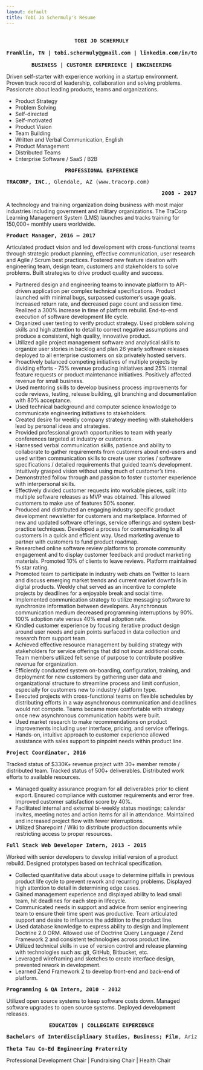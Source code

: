 ```yaml
---
layout: default
title: Tobi Jo Schermuly's Resume
---
```

<pre style="text-align:center;"><b>
TOBI JO SCHERMULY

Franklin, TN | tobi.schermuly@gmail.com | linkedin.com/in/tobijoschermuly

BUSINESS | CUSTOMER EXPERIENCE | ENGINEERING
</b></pre>
Driven self-starter with experience working in a startup environment. Proven track record of leadership, collaboration and solving problems. Passionate about leading products, teams and organizations.

* Product Strategy
* Problem Solving
* Self-directed
* Self-motivated
* Product Vision
* Team Building
* Written and Verbal Communication, English
* Product Management
* Distributed Teams
* Enterprise Software / SaaS / B2B

<pre style="text-align:center;"><b>PROFESSIONAL EXPERIENCE</b></pre>

<pre style="text-align:left;"><b>TRACORP, INC.</b>, Glendale, AZ (www.tracorp.com)</pre><pre style="text-align:right;"><b>2008 - 2017</b></pre>

A technology and training organization doing business with most major industries including government and military organizations. The TraCorp Learning Management System (LMS) launches and tracks training for 150,000+ monthly users worldwide.

<pre><b>Product Manager, 2016 – 2017</b></pre>

Articulated product vision and led development with cross-functional teams through strategic product planning, effective communication, user research and Agile / Scrum best practices. Fostered new feature ideation with engineering team, design team, customers and stakeholders to solve problems. Built strategies to drive product quality and success.

* Partnered design and engineering teams to innovate platform to API-driven application per complex technical specifications. Product launched with minimal bugs, surpassed customer’s usage goals. Increased return rate, and decreased page count and session time. Realized a 300% increase in time of platform rebuild. End-to-end execution of software development life cycle.
* Organized user testing to verify product strategy. Used problem solving skills and high attention to detail to correct negative assumptions and produce a consistent, high quality, innovative product.
* Utilized agile project management software and analytical skills to organize user stories in backlog and plan 26 yearly software releases deployed to all enterprise customers on six privately hosted servers.
* Proactively balanced competing initiatives of multiple projects by dividing efforts - 75% revenue producing initiatives and 25% internal feature requests or product maintenance initiatives. Positively affected revenue for small business.
* Used mentoring skills to develop business process improvements for code reviews, testing, release building, git branching and documentation with 80% acceptance.
* Used technical background and computer science knowledge to communicate engineering initiatives to stakeholders.
* Created desire for weekly company strategy meeting with stakeholders lead by personal ideas and strategies.
* Provided professional growth opportunities to team with yearly conferences targeted at industry or customers.
* Harnessed verbal communication skills, patience and ability to collaborate to gather requirements from customers about end-users and used written communication skills to create user stories / software specifications / detailed requirements that guided team’s development. Intuitively grasped vision without using much of customer’s time.
* Demonstrated follow through and passion to foster customer experience with interpersonal skills.
* Effectively divided customer requests into workable pieces, split into multiple software releases as MVP was obtained. This allowed customers to make use of features 50% sooner.
* Produced and distributed an engaging industry specific product development newsletter for customers and marketplace. Informed of new and updated software offerings, service offerings and system best-practice techniques. Developed a process for communicating to all customers in a quick and efficient way. Used marketing avenue to partner with customers to fund product roadmap.
* Researched online software review platforms to promote community engagement and to display customer feedback and product marketing materials. Promoted 10% of clients to leave reviews. Platform maintained ⅘ star rating.
* Promoted team to participate in industry web chats on Twitter to learn and discuss emerging market trends and current market downfalls in digital products. Weekly chat served as an incentive to complete projects by deadlines for a enjoyable break and social time.
* Implemented communication strategy to utilize messaging software to synchronize information between developers. Asynchronous communication medium decreased programming interruptions by 90%. 100% adoption rate versus 40% email adoption rate.
* Kindled customer experience by focusing iterative product design around user needs and pain points surfaced in data collection and research from support team.
* Achieved effective resource management by building strategy with stakeholders for service offerings that did not incur additional costs. Team members utilized felt sense of purpose to contribute positive revenue for organization.
* Efficiently conducted system on-boarding, configuration, training, and deployment for new customers by gathering user data and organizational structure to streamline process and limit confusion, especially for customers new to industry / platform type.
* Executed projects with cross-functional teams on flexible schedules by distributing efforts in a way asynchronous communication and deadlines would not compete. Teams became more comfortable with strategy once new asynchronous communication habits were built.
* Used market research to make recommendations on product improvements including user interface, pricing, and service offerings.
* Hands-on, intuitive approach to customer experience allowed assistance with sales support to pinpoint needs within product line.

<pre><b>Project Coordinator, 2016</b></pre>

Tracked status of $330K+ revenue project with 30+ member remote / distributed team. Tracked status of 500+ deliverables. Distributed work efforts to available resources.

* Managed quality assurance program for all deliverables prior to client export. Ensured compliance with customer requirements and error free. Improved customer satisfaction score by 40%.
* Facilitated internal and external bi-weekly status meetings; calendar invites, meeting notes and action items for all in attendance. Maintained and increased project flow with fewer interruptions.
* Utilized Sharepoint / Wiki to distribute production documents while restricting access to proper resources.

<pre><b>Full Stack Web Developer Intern, 2013 - 2015</b></pre>

Worked with senior developers to develop initial version of a product rebuild. Designed prototypes based on technical specification.

* Collected quantitative data about usage to determine pitfalls in previous product life cycle to prevent rework and recurring problems. Displayed high attention to detail in determining edge cases.
* Gained management experience and displayed ability to lead small team, hit deadlines for each step in lifecycle.
* Communicated needs in support and advice from senior engineering team to ensure their time spent was productive. Team articulated support and desire to influence the addition to the product line.
* Used database knowledge to express ability to design and implement Doctrine 2.0 ORM. Allowed use of Doctrine Query Language / Zend Framework 2 and consistent technologies across product line.
* Utilized technical skills in use of version control and release planning with technologies such as: git, GitHub, Bitbucket, etc.
* Leveraged wireframing and sketches to create interface design, prevented rework in development.
* Learned Zend Framework 2 to develop front-end and back-end of platform.

<pre><b>Programming & QA Intern, 2010 - 2012</b></pre>

Utilized open source systems to keep software costs down. Managed software upgrades to open source systems. Deployed development releases.

<pre style="text-align:center;"><b>EDUCATION | COLLEGIATE EXPERIENCE</b></pre>

<pre><b>Bachelors of Interdisciplinary Studies, Business; Film</b>, Arizona State University - Tempe, AZ

<b>Theta Tau Co-Ed Engineering Fraternity</b></pre>

Professional Development Chair | Fundraising Chair | Health Chair
